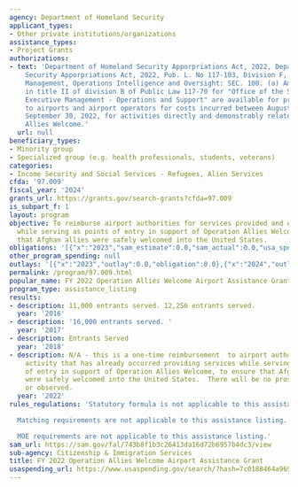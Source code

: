 ```yaml
---
agency: Department of Homeland Security
applicant_types:
- Other private institutions/organizations
assistance_types:
- Project Grants
authorizations:
- text: 'Department of Homeland Security Apporpriations Act, 2022, Department of Homeland
    Security Apporpriations Act, 2022, Pub. L. No 117-103, Division F, Title I: Departmental
    Management, Operations Intelligence and Oversight: SEC. 108. (a) Amounts provided
    in title II of division B of Public Law 117-70 for "Office of the Secretary and
    Executive Management - Operations and Support" are available for providing reimbursement
    to airports and airport operators for costs incurred between August 1, 2021, and
    September 30, 2022, for activities directly and demonstrably related to Operation
    Allies Welcome.'
  url: null
beneficiary_types:
- Minority group
- Specialized group (e.g. health professionals, students, veterans)
categories:
- Income Security and Social Services - Refugees, Alien Services
cfda: '97.009'
fiscal_year: '2024'
grants_url: https://grants.gov/search-grants?cfda=97.009
is_subpart_f: 1
layout: program
objective: To reimburse airport authorities for services provided and expenses incurred
  while serving as points of entry in support of Operation Allies Welcome to ensure
  that Afghan allies were safely welcomed into the United States.
obligations: '[{"x":"2023","sam_estimate":0.0,"sam_actual":0.0,"usa_spending_actual":-115178.39},{"x":"2024","sam_estimate":0.0,"sam_actual":0.0,"usa_spending_actual":0.0},{"x":"2025","sam_estimate":0.0,"sam_actual":0.0,"usa_spending_actual":0.0}]'
other_program_spending: null
outlays: '[{"x":"2023","outlay":0.0,"obligation":0.0},{"x":"2024","outlay":0.0,"obligation":0.0},{"x":"2025","outlay":0.0,"obligation":0.0}]'
permalink: /program/97.009.html
popular_name: FY 2022 Operation Allies Welcome Airport Assistance Grant
program_type: assistance_listing
results:
- description: 11,000 entrants served. 12,256 entrants served.
  year: '2016'
- description: '16,000 entrants served. '
  year: '2017'
- description: Entrants Served
  year: '2018'
- description: N/A - this is a one-time reimbursement  to airport authorities for
    activity that has already occurred providing services while serving as points
    of entry in support of Operation Allies Welcome, to ensure that Afghan allies
    were safely welcomed into the United States.  There will be no prospective activities  completed
    or observed.
  year: '2022'
rules_regulations: 'Statutory formula is not applicable to this assistance listing.

  Matching requirements are not applicable to this assistance listing.

  MOE requirements are not applicable to this assistance listing.'
sam_url: https://sam.gov/fal/743b8f1b3c26413da16d72b6957b4dc3/view
sub-agency: Citizenship & Immigration Services
title: FY 2022 Operation Allies Welcome Airport Assistance Grant
usaspending_url: https://www.usaspending.gov/search/?hash=7c0188464a969b336c4455c1459036b8
---
```

